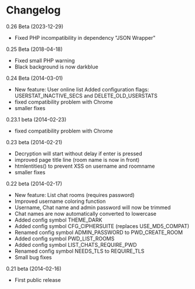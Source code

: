 # Changelog

0.26 Beta (2023-12-29)
- Fixed PHP incompatibility in dependency "JSON Wrapper"

0.25 Beta (2018-04-18)
- Fixed small PHP warning
- Black background is now darkblue

0.24 Beta (2014-03-01)
- New feature: User online list
  Added configuration flags: USERSTAT_INACTIVE_SECS and DELETE_OLD_USERSTATS
- fixed compatibility problem with Chrome
- smaller fixes

0.23.1 beta (2014-02-23)
- fixed compatibility problem with Chrome

0.23 beta (2014-02-21)
- Decryption will start without delay if enter is pressed
- improved page title line (room name is now in front)
- htmlentities() to prevent XSS on username and roomname
- smaller fixes

0.22 beta (2014-02-17)
- New feature: List chat rooms (requires password)
- Improved username coloring function
- Username, Chat name and admin password will now be trimmed
- Chat names are now automatically converted to lowercase
- Added config symbol THEME_DARK
- Added config symbol CFG_CIPHERSUITE (replaces USE_MD5_COMPAT)
- Renamed config symbol ADMIN_PASSWORD to PWD_CREATE_ROOM
- Added config symbol PWD_LIST_ROOMS
- Added config symbol LIST_CHATS_REQUIRE_PWD
- Renamed config symbol NEEDS_TLS to REQUIRE_TLS
- Small bug fixes

0.21 beta (2014-02-16)
- First public release

